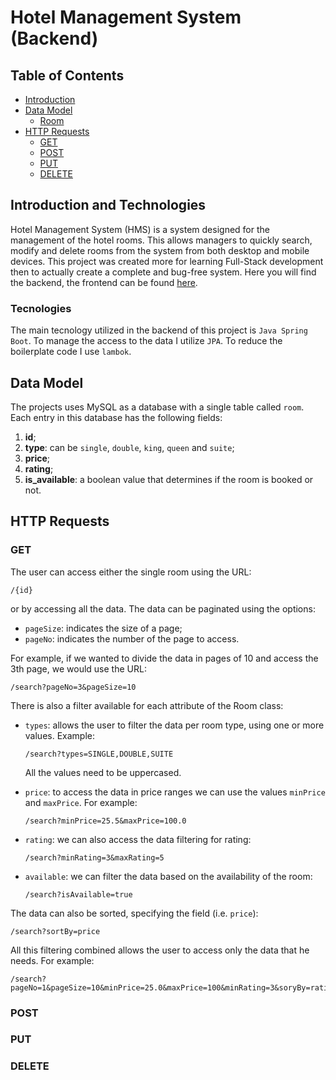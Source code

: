 # Hotel Management System (Backend)

## Table of Contents

-   [Introduction](#introduction)
-   [Data Model](#data-model)
    -   [Room](#room)
-   [HTTP Requests](#http-requests)
    -   [GET](#get)
    -   [POST](#post)
    -   [PUT](#put)
    -   [DELETE](#delete)

## Introduction and Technologies

Hotel Management System (HMS) is a system designed for the management of the hotel rooms. This allows managers to quickly search, modify and delete rooms from the system from both desktop and mobile devices. This project was created more for learning Full-Stack development then to actually create a complete and bug-free system. Here you will find the backend, the frontend can be found <a href='https://github.com/AleandroPresta/hms-frontend'>here</a>.

### Tecnologies

The main tecnology utilized in the backend of this project is `Java Spring Boot`. To manage the access to the data I utilize `JPA`. To reduce the boilerplate code I use `lambok`.

## Data Model

The projects uses MySQL as a database with a single table called `room`. Each entry in this database has the following fields:

1. **id**;
2. **type**: can be `single`, `double`, `king`, `queen` and `suite`;
3. **price**;
4. **rating**;
5. **is_available**: a boolean value that determines if the room is booked or not.

## HTTP Requests

### GET

The user can access either the single room using the URL:

```
/{id}
```

or by accessing all the data. The data can be paginated using the options:

-   `pageSize`: indicates the size of a page;
-   `pageNo`: indicates the number of the page to access.

For example, if we wanted to divide the data in pages of 10 and access the 3th page, we would use the URL:

```
/search?pageNo=3&pageSize=10
```

There is also a filter available for each attribute of the Room class:

-   `types`: allows the user to filter the data per room type, using one or more values. Example:

    ```
    /search?types=SINGLE,DOUBLE,SUITE
    ```

    All the values need to be uppercased.

-   `price`: to access the data in price ranges we can use the values `minPrice` and `maxPrice`. For example:

    ```
    /search?minPrice=25.5&maxPrice=100.0
    ```

-   `rating`: we can also access the data filtering for rating:

    ```
    /search?minRating=3&maxRating=5
    ```

-   `available`: we can filter the data based on the availability of the room:

    ```
    /search?isAvailable=true
    ```

The data can also be sorted, specifying the field (i.e. `price`):

```
/search?sortBy=price
```

All this filtering combined allows the user to access only the data that he needs. For example:

```url
/search?pageNo=1&pageSize=10&minPrice=25.0&maxPrice=100&minRating=3&soryBy=rating
```

### POST

### PUT

### DELETE
